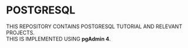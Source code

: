 # POSTGRESQL  
THIS REPOSITORY CONTAINS POSTGRESQL TUTORIAL AND RELEVANT PROJECTS.  
THIS IS IMPLEMENTED USING **pgAdmin 4**.
